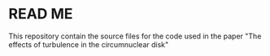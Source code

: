 # READ ME

This repository contain the source files for the code used in the paper "The effects of turbulence in the circumnuclear disk"
